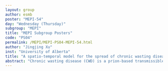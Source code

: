 ```yaml
---
layout: group
author: esmb
poster: "MEPI-54"
day: "Wednesday (Thursday)"
subgroup: "MEPI"
title: "MEPI Subgroup Posters"
code: "PS04"
permalink: /MEPI/MEPI-PS04-MEPI-54.html
author: "Jingjing Xu"
inst: "University of Alberta"
title: "A spatio-temporal model for the spread of chronic wasting disease"
abstract: "Chronic wasting disease (CWD) is a prion-based transmissible spongiform encephalopathy in deer species (cervids) that results in 100% mortality. It poses a threat to cervid populations and the local ecological and economic communities that depend on them. Although empirical studies have shown that host social grouping, home range overlap, and male dispersal are essential in the disease spread, few mechanistic models explicitly consider those factors. We present a spatio-temporal, differential equation model in 2D space for CWD spread. This model includes direct and environmental transmission for an age-structured population where vital rates are influenced by CWD infection, and grouping, home range sizes, and habitat preferences change with the season. We show how the spreading speed of CWD and the basic reproduction number in 2D space respond to the seasonal changes in demographics, resource distribution, and epidemiological parameters. We will use this framework to assess demographic and spatial harvesting strategies in the future."
---
```

